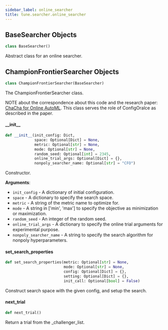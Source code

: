 ```yaml
---
sidebar_label: online_searcher
title: tune.searcher.online_searcher
---
```


## BaseSearcher Objects

```python
class BaseSearcher()
```

Abstract class for an online searcher.

## ChampionFrontierSearcher Objects

```python
class ChampionFrontierSearcher(BaseSearcher)
```

The ChampionFrontierSearcher class.

NOTE about the correspondence about this code and the research paper:
[ChaCha for Online AutoML](https://arxiv.org/pdf/2106.04815.pdf).
This class serves the role of ConfigOralce as described in the paper.

#### \_\_init\_\_

```python
def __init__(init_config: Dict,
             space: Optional[Dict] = None,
             metric: Optional[str] = None,
             mode: Optional[str] = None,
             random_seed: Optional[int] = 2345,
             online_trial_args: Optional[Dict] = {},
             nonpoly_searcher_name: Optional[str] = "CFO")
```

Constructor.

**Arguments**:

- `init_config` - A dictionary of initial configuration.
- `space` - A dictionary to specify the search space.
- `metric` - A string of the metric name to optimize for.
- `mode` - A string in ['min', 'max'] to specify the objective as
  minimization or maximization.
- `random_seed` - An integer of the random seed.
- `online_trial_args` - A dictionary to specify the online trial
  arguments for experimental purpose.
- `nonpoly_searcher_name` - A string to specify the search algorithm
  for nonpoly hyperparameters.

#### set\_search\_properties

```python
def set_search_properties(metric: Optional[str] = None,
                          mode: Optional[str] = None,
                          config: Optional[Dict] = {},
                          setting: Optional[Dict] = {},
                          init_call: Optional[bool] = False)
```

Construct search space with the given config, and setup the search.

#### next\_trial

```python
def next_trial()
```

Return a trial from the _challenger_list.

